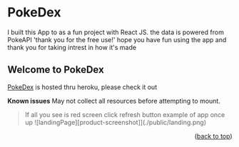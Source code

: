 # PokeDex 

I built this App to as a fun project with React JS.
the data is powered from PokeAPI 'thank you for the free use!' hope you have fun using the app
and thank you for taking intrest in how it's made

## Welcome to PokeDex



[PokeDex](https://monster-dex.herokuapp.com/) is hosted thru heroku, please
check it out


**Known issues**
May not collect all resources before attempting to mount. 
> If all you see is red screen click refresh button
example of app once up
![landingPage][product-screenshot]](./public/landing.png)
<p align="right">(<a href="#readme-top">back to top</a>)</p>